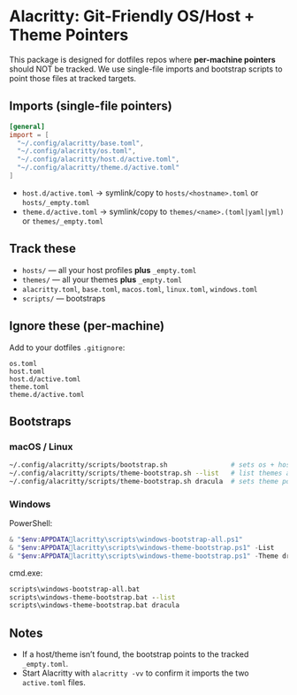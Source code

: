 # Alacritty: Git-Friendly OS/Host + Theme Pointers

This package is designed for dotfiles repos where **per-machine pointers** should
NOT be tracked. We use single-file imports and bootstrap scripts to point those
files at tracked targets.

## Imports (single-file pointers)
```toml
[general]
import = [
  "~/.config/alacritty/base.toml",
  "~/.config/alacritty/os.toml",
  "~/.config/alacritty/host.d/active.toml",
  "~/.config/alacritty/theme.d/active.toml"
]
```

- `host.d/active.toml` → symlink/copy to `hosts/<hostname>.toml` or `hosts/_empty.toml`
- `theme.d/active.toml` → symlink/copy to `themes/<name>.(toml|yaml|yml)` or `themes/_empty.toml`

## Track these
- `hosts/` — all your host profiles **plus** `_empty.toml`
- `themes/` — all your themes **plus** `_empty.toml`
- `alacritty.toml`, `base.toml`, `macos.toml`, `linux.toml`, `windows.toml`
- `scripts/` — bootstraps

## Ignore these (per-machine)
Add to your dotfiles `.gitignore`:
```
os.toml
host.toml
host.d/active.toml
theme.toml
theme.d/active.toml
```

## Bootstraps

### macOS / Linux
```bash
~/.config/alacritty/scripts/bootstrap.sh                # sets os + host pointer
~/.config/alacritty/scripts/theme-bootstrap.sh --list   # list themes across roots
~/.config/alacritty/scripts/theme-bootstrap.sh dracula  # sets theme pointer
```

### Windows
PowerShell:
```powershell
& "$env:APPDATAlacritty\scripts\windows-bootstrap-all.ps1"
& "$env:APPDATAlacritty\scripts\windows-theme-bootstrap.ps1" -List
& "$env:APPDATAlacritty\scripts\windows-theme-bootstrap.ps1" -Theme dracula
```
cmd.exe:
```bat
scripts\windows-bootstrap-all.bat
scripts\windows-theme-bootstrap.bat --list
scripts\windows-theme-bootstrap.bat dracula
```

## Notes
- If a host/theme isn’t found, the bootstrap points to the tracked `_empty.toml`.
- Start Alacritty with `alacritty -vv` to confirm it imports the two `active.toml` files.
